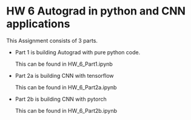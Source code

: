 # HW 6 Autograd in python and CNN applications

This Assignment consists of 3 parts. 
* Part 1 is building Autograd with pure python code.

  This can be found in HW_6_Part1.ipynb
  
* Part 2a is building CNN with tensorflow
 
  This can be found in HW_6_Part2a.ipynb
  
* Part 2b is building CNN with pytorch

  This can be found in HW_6_Part2b.ipynb
